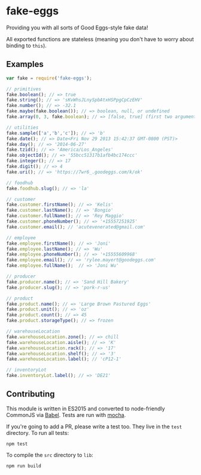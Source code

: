 # fake-eggs
Providing you with all sorts of Good Eggs-style fake data!

All exported functions are stateless (meaning you don't have to worry about binding to `this`).

## Examples

```javascript
var fake = require('fake-eggs');

// primitives
fake.boolean(); // => true
fake.string(); // => 'sKvWhsJLnySpbAtxHSPpgCpCzEHV'
fake.number(); // => -32.1
fake.maybe(fake.boolean()); // => boolean, null, or undefined
fake.array(0, 3, fake.boolean); // => [false, true] (first two arguments are range of array size, lower inclusive and upper exclusive. last argument should be a function that generates elements.)

// utilities
fake.sample(['a','b','c']); // => 'b'
fake.date(); // => Date<Fri Nov 29 2013 15:42:37 GMT-0800 (PST)>
fake.day(); // => '2014-06-27'
fake.tzid(); // => 'America/Los_Angeles'
fake.objectId(); // => '55bcc51317b1afb4bc174ccc'
fake.integer(); // => 17
fake.digit(); // => 4
fake.uri(); // => 'https://7wr6_.goodeggs.com/k/ok'

// foodhub
fake.foodhub.slug(); // => 'la'

// customer
fake.customer.firstName(); // => 'Kelis'
fake.customer.lastName(); // => 'Bongio'
fake.customer.fullName(); // => 'Rey Maggio'
fake.customer.phoneNumber(); // => '+15557251925'
fake.customer.email(); // 'acutevenerated@gmail.com'

// employee
fake.employee.firstName(); // => 'Joni'
fake.employee.lastName(); // => 'Wu'
fake.employee.phoneNumber(); // => '+15555609968'
fake.employee.email(); // => 'rylee.mayert@goodeggs.com'
fake.employee.fullName();  // => 'Joni Wu'

// producer
fake.producer.name(); // => 'Sand Hill Bakery'
fake.producer.slug(); // => 'pork-r-us'

// product
fake.product.name(); // => 'Large Brown Pastured Eggs'
fake.product.unit(); // => 'oz'
fake.product.count(); // => 45
fake.product.storageType(); // => frozen

// warehouseLocation
fake.warehouseLocation.zone(); // => chill
fake.warehouseLocation.aisle(); // => 'K'
fake.warehouseLocation.rack(); // => '17'
fake.warehouseLocation.shelf(); // => '3'
fake.warehouseLocation.label(); // 'cP12-1'

// inventoryLot
fake.inventoryLot.label(); // => 'DE21'
```

## Contributing

This module is written in ES2015 and converted to node-friendly CommonJS via
[Babel](http://babeljs.io/). Tests are run with [mocha](https://mochajs.org).

If you're going to add a PR, please write a test too. They live in the `test`
directory. To run all tests:

```
npm test
```

To compile the `src` directory to `lib`:

```
npm run build
```

